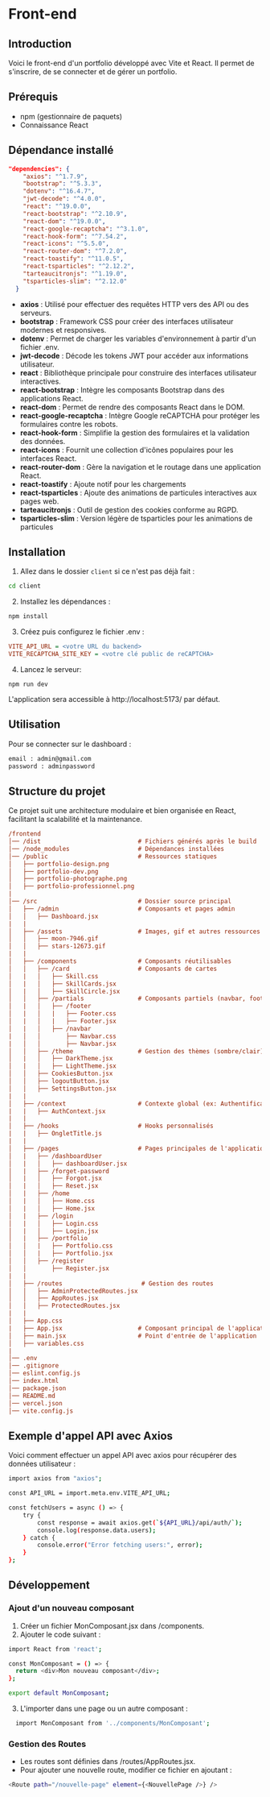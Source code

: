 # Front-end

## Introduction

Voici le front-end d'un portfolio développé avec Vite et React.
Il permet de s'inscrire, de se connecter et de gérer un portfolio.

## Prérequis

- npm (gestionnaire de paquets)
- Connaissance React

## Dépendance installé

```json
"dependencies": {
    "axios": "^1.7.9",
    "bootstrap": "^5.3.3",
    "dotenv": "^16.4.7",
    "jwt-decode": "^4.0.0",
    "react": "^19.0.0",
    "react-bootstrap": "^2.10.9",
    "react-dom": "^19.0.0",
    "react-google-recaptcha": "^3.1.0",
    "react-hook-form": "^7.54.2",
    "react-icons": "^5.5.0",
    "react-router-dom": "^7.2.0",
    "react-toastify": "^11.0.5",
    "react-tsparticles": "^2.12.2",
    "tarteaucitronjs": "^1.19.0",
    "tsparticles-slim": "^2.12.0"
  }
```

- **axios** : Utilisé pour effectuer des requêtes HTTP vers des API ou des serveurs.
- **bootstrap** : Framework CSS pour créer des interfaces utilisateur modernes et responsives.
- **dotenv** : Permet de charger les variables d'environnement à partir d'un fichier .env.
- **jwt-decode** : Décode les tokens JWT pour accéder aux informations utilisateur.
- **react** : Bibliothèque principale pour construire des interfaces utilisateur interactives.
- **react-bootstrap** : Intègre les composants Bootstrap dans des applications React.
- **react-dom** : Permet de rendre des composants React dans le DOM.
- **react-google-recaptcha** : Intègre Google reCAPTCHA pour protéger les formulaires contre les robots.
- **react-hook-form** : Simplifie la gestion des formulaires et la validation des données.
- **react-icons** : Fournit une collection d'icônes populaires pour les interfaces React.
- **react-router-dom** : Gère la navigation et le routage dans une application React.
- **react-toastify** : Ajoute notif pour les chargements
- **react-tsparticles** : Ajoute des animations de particules interactives aux pages web.
- **tarteaucitronjs** : Outil de gestion des cookies conforme au RGPD.
- **tsparticles-slim** : Version légère de tsparticles pour les animations de particules

## Installation

1. Allez dans le dossier `client` si ce n'est pas déjà fait :

```bash
cd client
```

2. Installez les dépendances :

```bash
npm install
```

3. Créez puis configurez le fichier .env :

```ini
VITE_API_URL = <votre URL du backend>
VITE_RECAPTCHA_SITE_KEY = <votre clé public de reCAPTCHA>
```

4. Lancez le serveur:

`npm run dev`

L'application sera accessible à http://localhost:5173/ par défaut.

## Utilisation

Pour se connecter sur le dashboard :

```bash
email : admin@gmail.com
password : adminpassword
```

## Structure du projet

Ce projet suit une architecture modulaire et bien organisée en React, facilitant la scalabilité et la maintenance.

```ini
/frontend
│── /dist                           # Fichiers générés après le build
│── /node_modules                   # Dépendances installées
│── /public                         # Ressources statiques
│   ├── portfolio-design.png
│   ├── portfolio-dev.png
│   ├── portfolio-photographe.png
│   ├── portfolio-professionnel.png
|
│── /src                            # Dossier source principal
│   ├── /admin                      # Composants et pages admin
│   │   ├── Dashboard.jsx
|   |
│   ├── /assets                     # Images, gif et autres ressources
│   │   ├── moon-7946.gif
│   │   ├── stars-12673.gif
|   |
│   ├── /components                 # Composants réutilisables
│   │   ├── /card                   # Composants de cartes
│   |   │   ├── Skill.css
│   |   │   ├── SkillCards.jsx
│   |   │   ├── SkillCircle.jsx
│   │   ├── /partials               # Composants partiels (navbar, footer...)
│   |   │   ├── /footer
│   |   │   |   ├── Footer.css
│   |   │   |   ├── Footer.jsx
│   |   │   ├── /navbar
|   │   │       ├── Navbar.css
|   │   │       ├── Navbar.jsx
│   │   ├── /theme                  # Gestion des thèmes (sombre/clair)
│   |   │   ├── DarkTheme.jsx
│   |   │   ├── LightTheme.jsx
│   │   ├── CookiesButton.jsx
│   │   ├── logoutButton.jsx
│   │   ├── SettingsButton.jsx
|   |
│   ├── /context                    # Contexte global (ex: Authentification)
|   |   ├── AuthContext.jsx
|   |
│   ├── /hooks                      # Hooks personnalisés
|   |   ├── OngletTitle.js
|   |
│   ├── /pages                      # Pages principales de l'application
│   |   ├── /dashboardUser
│   |   │   ├── dashboardUser.jsx
│   |   ├── /forget-password
│   |   │   ├── Forgot.jsx
│   |   │   ├── Reset.jsx
│   |   ├── /home
│   |   │   ├── Home.css
│   |   │   ├── Home.jsx
│   |   ├── /login
│   |   │   ├── Login.css
│   |   │   ├── Login.jsx
│   |   ├── /portfolio
│   │   |   ├── Portfolio.css
│   │   |   ├── Portfolio.jsx
│   │   ├── /register
│   │       ├── Register.jsx
|   |
│   ├── /routes                      # Gestion des routes
│   │   ├── AdminProtectedRoutes.jsx
│   │   ├── AppRoutes.jsx
│   │   ├── ProtectedRoutes.jsx
|   |
│   ├── App.css
|   ├── App.jsx                     # Composant principal de l'application
│   ├── main.jsx                    # Point d'entrée de l'application
│   ├── variables.css
|
│── .env
│── .gitignore
│── eslint.config.js
│── index.html
│── package.json
│── README.md
│── vercel.json
│── vite.config.js

```

## Exemple d'appel API avec Axios

Voici comment effectuer un appel API avec axios pour récupérer des données utilisateur :

```bash
import axios from "axios";

const API_URL = import.meta.env.VITE_API_URL;

const fetchUsers = async () => {
    try {
        const response = await axios.get(`${API_URL}/api/auth/`);
        console.log(response.data.users);
    } catch {
        console.error("Error fetching users:", error);
    }
};
```

## Développement

### Ajout d'un nouveau composant

1. Créer un fichier MonComposant.jsx dans /components.
2. Ajouter le code suivant :

```bash
import React from 'react';

const MonComposant = () => {
  return <div>Mon nouveau composant</div>;
};

export default MonComposant;
```

3.  L'importer dans une page ou un autre composant :

```bash
  import MonComposant from '../components/MonComposant';
```

### Gestion des Routes

- Les routes sont définies dans /routes/AppRoutes.jsx.
- Pour ajouter une nouvelle route, modifier ce fichier en ajoutant :

```bash
<Route path="/nouvelle-page" element={<NouvellePage />} />
```
